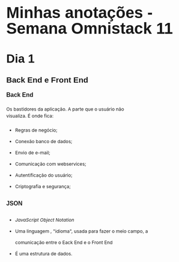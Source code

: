 <style>
    h1, h2, h3, h4 {
        font-family: Arial, Helvetica, sans-serif;
        line-height: 1em;
    }

    h1 {
        font-weight: 900;
        font-size: 3em;
    }

    h2 {
        font-weight: 700;
        font-size: 2.25em;
    }

    h3 {
        font-weight: bold;
        font-size: 1.5em
    }

    h4 {
        font-weight: bold;
        font-size: 1.125em
    }

    p, a, li {
        font-weight: 400;
        font-size: .875em;
        line-height: 1.5em;
        max-width: 30em;
    }

    li {
        line-height: 30px;
    }

    img {
        width: 720px;
        margin: 32px auto;
    }
</style>

<h1>Minhas anotações - Semana Omnistack 11</h1>

<h2>Dia 1</h2>

<h3>Back End e Front End</h3>

<h4>Back End</h4>

<p>Os bastidores da aplicação. A parte que o usuário não visualiza. É onde fica:</p>
<ul>
    <li>Regras de negócio;</li>
    <li>Conexão banco de dados;</li>
    <li>Envio de e-mail;</li>
    <li>Comunicação com webservices;</li>
    <li>Autentificação do usuário;</li>
    <li>Criptografia e segurança;</li>
</ul>

<!-- <img src="img/img-2.png" alt="Arquitetura da aplicação"> -->

<h4>JSON</h4>

<ul>
    <li><em>JavaScript Object Notation</em></li>
    <li>Uma linguagem , "idioma", usada para fazer o meio campo, a comunicação entre o Eack End
        e o Front End
    </li>
    <li>É uma estrutura de dados.</li>
</ul>